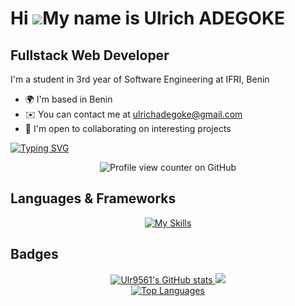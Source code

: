 Hi ![](https://user-images.githubusercontent.com/18350557/176309783-0785949b-9127-417c-8b55-ab5a4333674e.gif)My name is Ulrich ADEGOKE
======================================================================================================================================
## Fullstack Web Developer

I'm a student in 3rd year of Software Engineering at IFRI, Benin

- 🌍 I'm based in Benin
- ✉️ You can contact me at [ulrichadegoke@gmail.com](mailto:ulrichadegoke@gmail.com)
- 🤝 I'm open to collaborating on interesting projects

[![Typing SVG](https://readme-typing-svg.herokuapp.com/?font=Exo&color=blue&size=30&center=true&vCenter=true&width=600&height=100&lines=FullStack+Developer,;Cybersecurity+Enthusiast,;Computer+Science+Student,;Active+Learner/Researcher)](https://git.io/typing-svg)
<div align="center">
    <img src="https://komarev.com/ghpvc/?username=Ulr9561" alt="Profile view counter on GitHub" />
</div>

## Languages & Frameworks
<div align="center">
    <p>
        <a href="https://skillicons.dev" rel="nofollow">
            <img src="https://skillicons.dev/icons?i=js,ts,html,css,react,redux,tailwind,php,laravel,mysql,mongodb,cpp,c,java,git,nodejs,express,nestjs,vscode,visualstudio,postman,npm" alt="My Skills" style="max-width: 100%;"/>
        </a>
    </p>
</div>

## Badges
<div align="center">
    <a href="http://www.github.com/Ulr9561">
        <img src="https://github-readme-stats.vercel.app/api?username=Ulr9561&show_icons=true&hide=&count_private=true&title_color=0891b2&text_color=ffffff&icon_color=0891b2&bg_color=1c1917&hide_border=true&show_icons=true" alt="Ulr9561's GitHub stats" />
    </a>
    <a href="http://www.github.com/Ulr9561">
        <img src="https://github-readme-streak-stats.herokuapp.com/?user=Ulr9561&stroke=ffffff&background=1c1917&ring=0891b2&fire=0891b2&currStreakNum=ffffff&currStreakLabel=0891b2&sideNums=ffffff&sideLabels=ffffff&dates=ffffff&hide_border=true" />
    </a>
</div>

<div align="center">
    <a href="https://github.com/Ulr9561" align="left">
        <img src="https://github-readme-stats.vercel.app/api/top-langs/?username=Ulr9561&langs_count=10&title_color=0891b2&text_color=ffffff&icon_color=0891b2&bg_color=1c1917&hide_border=true&locale=en&custom_title=Top%20Languages" alt="Top Languages" />
    </a>
</div>

